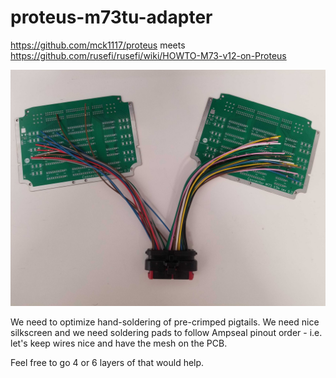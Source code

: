 # proteus-m73tu-adapter

https://github.com/mck1117/proteus meets https://github.com/rusefi/rusefi/wiki/HOWTO-M73-v12-on-Proteus


![x](todo/adapter-proto.jpg)

We need to optimize hand-soldering of pre-crimped pigtails. We need nice silkscreen and we need soldering pads to follow Ampseal pinout order - i.e. let's keep wires nice and have the mesh on the PCB.

Feel free to go 4 or 6 layers of that would help.
